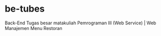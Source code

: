 # be-tubes
Back-End Tugas besar matakuliah Pemrograman III (Web Service) | Web Manajemen Menu Restoran
